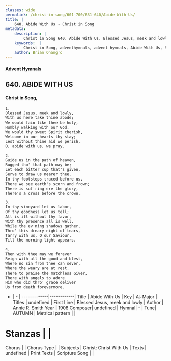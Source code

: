 ```yaml
---
classes: wide
permalink: /christ-in-song/601-700/631-640/Abide-With-Us/
title: |
    640. Abide With Us - Christ in Song
metadata:
    description: |
        Christ in Song 640. Abide With Us. Blessed Jesus, meek and lowly, With us here take thine abode; We would fain like thee be holy, Humbly walking with our God. We would thy sweet Spirit cherish, Welcome in our hearts thy stay; Lest without thine aid we perish, O, abide with us, we pray.
    keywords:  |
        Christ in Song, adventhymnals, advent hymnals, Abide With Us, Blessed Jesus, meek and lowly. 
    author: Brian Onang'o
---
```


#### Advent Hymnals
## 640. ABIDE WITH US
####  Christ in Song,

```txt
1.
Blessed Jesus, meek and lowly,
With us here take thine abode;
We would fain like thee be holy,
Humbly walking with our God.
We would thy sweet Spirit cherish,
Welcome in our hearts thy stay;
Lest without thine aid we perish,
O, abide with us, we pray.

2.
Guide us in the path of heaven,
Rugged tho' that path may be;
Let each bitter cup that's given,
Serve to draw us nearer thee.
In thy footsteps traced before us,
There we see earth's scorn and frown;
There is suf'ring ere the glory,
There's a cross before the crown.

3.
In thy vineyard let us labor,
Of thy goodness let us tell;
All is ill without thy favor,
With thy presence all is well.
While the ev'ning shadows gather,
Thro' this dreary night of tears,
Tarry with us, O our Saviour,
Till the morning light appears.

4.
Then with thee may we forever
Reign with all the good and blest,
Where no sin from thee can sever,
Where the weary are at rest.
There to praise the matchless Giver,
There with angels to adore
Him who did thro' grace deliver
Us from death forevermore.

```

- |   -  |
-------------|------------|
Title | Abide With Us |
Key | A♭ Major |
Titles | undefined |
First Line | Blessed Jesus, meek and lowly |
Author | Annie R. Smith
Year | 1908
Composer| undefined |
Hymnal|  - |
Tune| AUTUMN |
Metrical pattern | |
# Stanzas |  |
Chorus |  |
Chorus Type |  |
Subjects | Christ: Christ With Us |
Texts | undefined |
Print Texts | 
Scripture Song |  |
    
